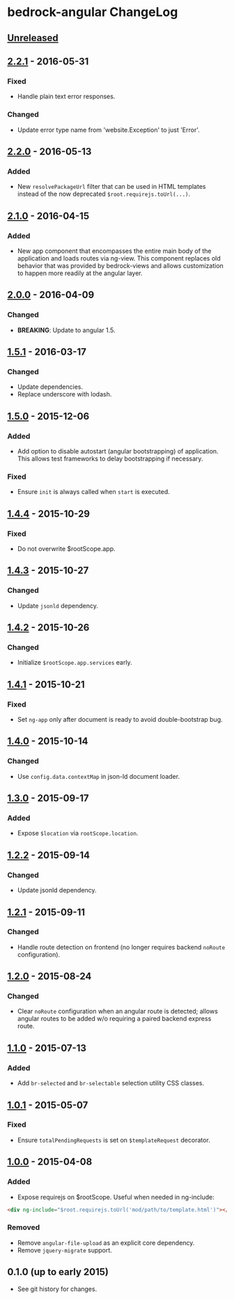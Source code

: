 # bedrock-angular ChangeLog

## [Unreleased]

## [2.2.1] - 2016-05-31

### Fixed
- Handle plain text error responses.

### Changed
- Update error type name from 'website.Exception' to just 'Error'.

## [2.2.0] - 2016-05-13

### Added
- New `resolvePackageUrl` filter that can be used in HTML templates instead
  of the now deprecated `$root.requirejs.toUrl(...)`.

## [2.1.0] - 2016-04-15

### Added
- New app component that encompasses the entire main body
  of the application and loads routes via ng-view. This
  component replaces old behavior that was provided by
  bedrock-views and allows customization to happen more
  readily at the angular layer.

## [2.0.0] - 2016-04-09

### Changed
- **BREAKING**: Update to angular 1.5.

## [1.5.1] - 2016-03-17

### Changed
- Update dependencies.
- Replace underscore with lodash.

## [1.5.0] - 2015-12-06

### Added
- Add option to disable autostart (angular bootstrapping) of application. This
  allows test frameworks to delay bootstrapping if necessary.

### Fixed
- Ensure `init` is always called when `start` is executed.

## [1.4.4] - 2015-10-29

### Fixed
- Do not overwrite $rootScope.app.

## [1.4.3] - 2015-10-27

### Changed
- Update `jsonld` dependency.

## [1.4.2] - 2015-10-26

### Changed
- Initialize `$rootScope.app.services` early.

## [1.4.1] - 2015-10-21

### Fixed
- Set `ng-app` only after document is ready to avoid double-bootstrap bug.

## [1.4.0] - 2015-10-14

### Changed
- Use `config.data.contextMap` in json-ld document loader.

## [1.3.0] - 2015-09-17

### Added
- Expose `$location` via `rootScope.location`.

## [1.2.2] - 2015-09-14

### Changed
- Update jsonld dependency.

## [1.2.1] - 2015-09-11

### Changed
- Handle route detection on frontend (no longer requires backend `noRoute`
  configuration).

## [1.2.0] - 2015-08-24

### Changed
- Clear `noRoute` configuration when an angular route is detected; allows
  angular routes to be added w/o requiring a paired backend express route.

## [1.1.0] - 2015-07-13

### Added
- Add `br-selected` and `br-selectable` selection utility CSS classes.

## [1.0.1] - 2015-05-07

### Fixed
- Ensure `totalPendingRequests` is set on `$templateRequest` decorator.

## [1.0.0] - 2015-04-08

### Added
- Expose requirejs on $rootScope. Useful when needed in ng-include:
```html
<div ng-include="$root.requirejs.toUrl('mod/path/to/template.html')"></div>
```

### Removed
- Remove `angular-file-upload` as an explicit core dependency.
- Remove `jquery-migrate` support.

## 0.1.0 (up to early 2015)

- See git history for changes.

[Unreleased]: https://github.com/digitalbazaar/bedrock-angular/compare/2.2.1...HEAD
[2.2.1]: https://github.com/digitalbazaar/bedrock-angular/compare/2.2.0...2.2.1
[2.2.0]: https://github.com/digitalbazaar/bedrock-angular/compare/2.1.0...2.2.0
[2.1.0]: https://github.com/digitalbazaar/bedrock-angular/compare/2.0.0...2.1.0
[2.0.0]: https://github.com/digitalbazaar/bedrock-angular/compare/1.5.1...2.0.0
[1.5.1]: https://github.com/digitalbazaar/bedrock-angular/compare/1.5.0...1.5.1
[1.5.0]: https://github.com/digitalbazaar/bedrock-angular/compare/1.4.4...1.5.0
[1.4.4]: https://github.com/digitalbazaar/bedrock-angular/compare/1.4.3...1.4.4
[1.4.3]: https://github.com/digitalbazaar/bedrock-angular/compare/1.4.2...1.4.3
[1.4.2]: https://github.com/digitalbazaar/bedrock-angular/compare/1.4.1...1.4.2
[1.4.1]: https://github.com/digitalbazaar/bedrock-angular/compare/1.4.0...1.4.1
[1.4.0]: https://github.com/digitalbazaar/bedrock-angular/compare/1.3.0...1.4.0
[1.3.0]: https://github.com/digitalbazaar/bedrock-angular/compare/1.2.2...1.3.0
[1.2.2]: https://github.com/digitalbazaar/bedrock-angular/compare/1.2.1...1.2.2
[1.2.1]: https://github.com/digitalbazaar/bedrock-angular/compare/1.2.0...1.2.1
[1.2.0]: https://github.com/digitalbazaar/bedrock-angular/compare/1.1.0...1.2.0
[1.1.0]: https://github.com/digitalbazaar/bedrock-angular/compare/1.0.1...1.1.0
[1.0.1]: https://github.com/digitalbazaar/bedrock-angular/compare/1.0.0...1.0.1
[1.0.0]: https://github.com/digitalbazaar/bedrock-angular/compare/0.1.0...1.0.0
